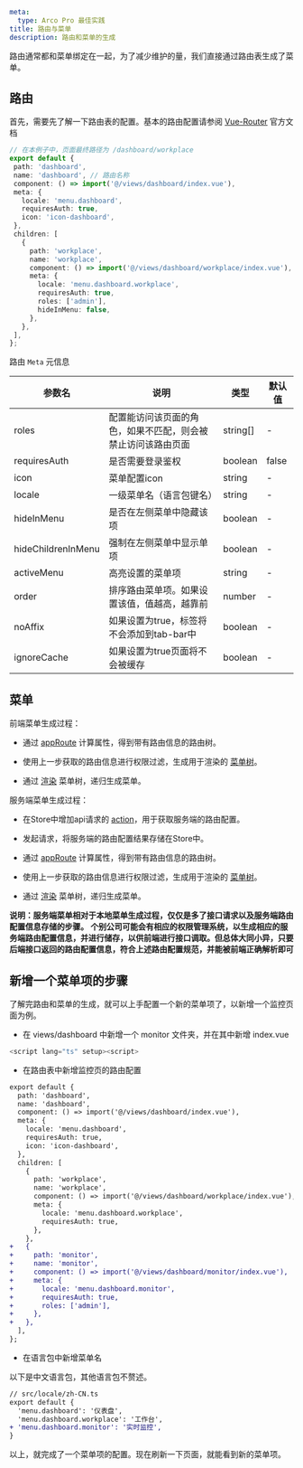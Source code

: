 ```yaml
meta:
  type: Arco Pro 最佳实践
title: 路由与菜单
description: 路由和菜单的生成
```

路由通常都和菜单绑定在一起，为了减少维护的量，我们直接通过路由表生成了菜单。

## 路由

首先，需要先了解一下路由表的配置。基本的路由配置请参阅 [Vue-Router](https://router.vuejs.org/) 官方文档

 ```ts
// 在本例子中，页面最终路径为 /dashboard/workplace
export default {
  path: 'dashboard',
  name: 'dashboard', // 路由名称
  component: () => import('@/views/dashboard/index.vue'),
  meta: {
    locale: 'menu.dashboard',
    requiresAuth: true,
    icon: 'icon-dashboard',
  },
  children: [
    {
      path: 'workplace',
      name: 'workplace',
      component: () => import('@/views/dashboard/workplace/index.vue'),
      meta: {
        locale: 'menu.dashboard.workplace',
        requiresAuth: true,
        roles: ['admin'],
        hideInMenu: false,
      },
    },
  ],
};
```

路由 `Meta` 元信息


| 参数名	 | 说明 | 类型 | 默认值|
| ------------- | ------------- | -------------- | -------------- |
roles | 配置能访问该页面的角色，如果不匹配，则会被禁止访问该路由页面	 | string[]| - |
requiresAuth | 是否需要登录鉴权 | boolean| false |
icon | 菜单配置icon | string| - |
locale | 一级菜单名（语言包键名） | string| - |
hideInMenu | 是否在左侧菜单中隐藏该项 | boolean| - |
hideChildrenInMenu | 强制在左侧菜单中显示单项 | boolean| - |
activeMenu | 高亮设置的菜单项 | string| - |
order | 排序路由菜单项。如果设置该值，值越高，越靠前 | number| - |
noAffix | 如果设置为true，标签将不会添加到tab-bar中 | boolean| - |
ignoreCache | 如果设置为true页面将不会被缓存 | boolean| - |

## 菜单

前端菜单生成过程：

- 通过 [appRoute](https://github.com/arco-design/arco-design-pro-vue/blob/23a21ceb939e1e2334e8c3b0f1f8a8049503ad9d/arco-design-pro-vite/src/components/menu/useMenuTree.ts#L10) 计算属性，得到带有路由信息的路由树。

- 使用上一步获取的路由信息进行权限过滤，生成用于渲染的 [菜单树](https://github.com/arco-design/arco-design-pro-vue/blob/23a21ceb939e1e2334e8c3b0f1f8a8049503ad9d/arco-design-pro-vite/src/components/menu/useMenuTree.ts#L23)。

- 通过 [渲染](https://github.com/arco-design/arco-design-pro-vue/blob/23a21ceb939e1e2334e8c3b0f1f8a8049503ad9d/arco-design-pro-vite/src/components/menu/index.vue#L48) 菜单树，递归生成菜单。

服务端菜单生成过程：

- 在Store中增加api请求的 [action](https://github.com/arco-design/arco-design-pro-vue/blob/23a21ceb939e1e2334e8c3b0f1f8a8049503ad9d/arco-design-pro-vite/src/store/modules/app/index.ts#L47)，用于获取服务端的路由配置。

- 发起请求，将服务端的路由配置结果存储在Store中。
  
- 通过 [appRoute](https://github.com/arco-design/arco-design-pro-vue/blob/23a21ceb939e1e2334e8c3b0f1f8a8049503ad9d/arco-design-pro-vite/src/components/menu/useMenuTree.ts#L10) 计算属性，得到带有路由信息的路由树。

- 使用上一步获取的路由信息进行权限过滤，生成用于渲染的 [菜单树](https://github.com/arco-design/arco-design-pro-vue/blob/23a21ceb939e1e2334e8c3b0f1f8a8049503ad9d/arco-design-pro-vite/src/components/menu/useMenuTree.ts#L23)。

- 通过 [渲染](https://github.com/arco-design/arco-design-pro-vue/blob/23a21ceb939e1e2334e8c3b0f1f8a8049503ad9d/arco-design-pro-vite/src/components/menu/index.vue#L48) 菜单树，递归生成菜单。

**说明：服务端菜单相对于本地菜单生成过程，仅仅是多了接口请求以及服务端路由配置信息存储的步骤。**
**个别公司可能会有相应的权限管理系统，以生成相应的服务端路由配置信息，并进行储存，以供前端进行接口调取。但总体大同小异，只要后端接口返回的路由配置信息，符合上述路由配置规范，并能被前端正确解析即可**

## 新增一个菜单项的步骤

了解完路由和菜单的生成，就可以上手配置一个新的菜单项了，以新增一个监控页面为例。

- 在 views/dashboard 中新增一个 monitor 文件夹，并在其中新增 index.vue

 ```ts
<script lang="ts" setup><script>
```

- 在路由表中新增监控页的路由配置

```diff
export default {
  path: 'dashboard',
  name: 'dashboard',
  component: () => import('@/views/dashboard/index.vue'),
  meta: {
    locale: 'menu.dashboard',
    requiresAuth: true,
    icon: 'icon-dashboard',
  },
  children: [
    {
      path: 'workplace',
      name: 'workplace',
      component: () => import('@/views/dashboard/workplace/index.vue'),
      meta: {
        locale: 'menu.dashboard.workplace',
        requiresAuth: true,
      },
    },
+   {
+     path: 'monitor',
+     name: 'monitor',
+     component: () => import('@/views/dashboard/monitor/index.vue'),
+     meta: {
+       locale: 'menu.dashboard.monitor',
+       requiresAuth: true,
+       roles: ['admin'],
+     },
+   },
  ],
};
```

- 在语言包中新增菜单名

以下是中文语言包，其他语言包不赘述。

```diff
// src/locale/zh-CN.ts
export default {
  'menu.dashboard': '仪表盘',
  'menu.dashboard.workplace': '工作台',
+ 'menu.dashboard.monitor': '实时监控',
}
```

以上，就完成了一个菜单项的配置。现在刷新一下页面，就能看到新的菜单项。




